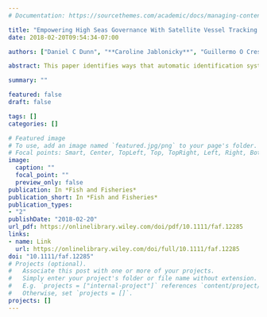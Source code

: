 ```yaml
---
# Documentation: https://sourcethemes.com/academic/docs/managing-content/

title: "Empowering High Seas Governance With Satellite Vessel Tracking Data"
date: 2018-02-20T09:54:34-07:00

authors: ["Daniel C Dunn", "**Caroline Jablonicky**", "Guillermo O Crespo", "Douglas J McCauley", "David A Kroodsma", "Kristina Boerder", "Kristina M Gjerde", "Patrick N Halpin"]

abstract: This paper identifies ways that automatic identification system (AIS) data can inform monitoring, control and surveillance on the high seas and thereby enhance conservation and management of biodiversity beyond national jurisdictions. AIS data can be used to (i) identify gaps in governance to underpin the importance of a holistic scope for the new agreement; (ii) monitor area‐based management tools; and (iii) increase the capacity of countries and RFMOs to manage via the technology transfer. Any new BBNJ treaty should emphasize MCS and the role of electronic monitoring including the use of AIS data, as well as government–industry–civil society partnerships to ensure critically important technology transfer and capacity building.

summary: ""

featured: false
draft: false

tags: []
categories: []

# Featured image
# To use, add an image named `featured.jpg/png` to your page's folder.
# Focal points: Smart, Center, TopLeft, Top, TopRight, Left, Right, BottomLeft, Bottom, BottomRight.
image:
  caption: ""
  focal_point: ""
  preview_only: false
publication: In *Fish and Fisheries*
publication_short: In *Fish and Fisheries*
publication_types:
- "2"
publishDate: "2018-02-20"
url_pdf: https://onlinelibrary.wiley.com/doi/pdf/10.1111/faf.12285
links:
- name: Link
  url: https://onlinelibrary.wiley.com/doi/full/10.1111/faf.12285
doi: "10.1111/faf.12285"
# Projects (optional).
#   Associate this post with one or more of your projects.
#   Simply enter your project's folder or file name without extension.
#   E.g. `projects = ["internal-project"]` references `content/project/deep-learning/index.md`.
#   Otherwise, set `projects = []`.
projects: []
---
```

